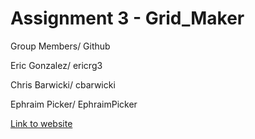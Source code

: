 # Assignment 3 - Grid_Maker

Group Members/ Github

Eric Gonzalez/ ericrg3

Chris Barwicki/ cbarwicki

Ephraim Picker/ EphraimPicker

[Link to website](https://github.com/ericrg3/Grid_Maker.git)

